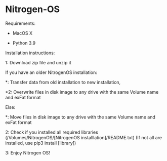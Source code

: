 # Nitrogen-OS
Requirements:

- MacOS X

- Python 3.9

Installation instructions:

1: Download zip file and unzip it

If you have an older NitrogenOS installation:

*: Transfer data from old installation to new installation,

*2: Overwrite files in disk image to any drive with the same Volume name and exFat format

Else:

*: Move files in disk image to any drive with the same Volume name and exFat format

2: Check if you installed all required libraries (/Volumes/NitrogenOS/[NitrogenOS installlation]/README.txt) (If not all are installed, use pip3 install [library])

3: Enjoy Nitrogen OS!
